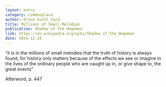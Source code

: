 ```yaml
---
layout: entry
category: commonplace
author: Orson Scott Card
title: Millions of Small Melodies
publication: Shadow of the Hegemon
link: https://en.wikipedia.org/wiki/Shadow_of_the_Hegemon
date: 2014-12-19
---
```


“it is in the millions of small melodies that the truth of history is always found, for history only matters because of the effects we see or imagine in the lives of the ordinary people who are caught up in, or give shape to, the great events” 

Afterword, p. 447 